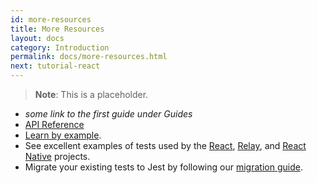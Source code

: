 ```yaml
---
id: more-resources
title: More Resources
layout: docs
category: Introduction
permalink: docs/more-resources.html
next: tutorial-react
---
```


> **Note**: This is a placeholder.

* _some link to the first guide under Guides_
* [API Reference](/jest/docs/api.html)
* [Learn by example](https://github.com/facebook/jest/tree/master/examples).
* See excellent examples of tests used by the [React](https://github.com/facebook/react/tree/master/src/renderers/shared/stack/reconciler/__tests__), [Relay](https://github.com/facebook/relay/tree/master/src/container/__tests__), and [React Native](https://github.com/facebook/react-native/tree/master/Libraries/Animated/src/__tests__) projects.
* Migrate your existing tests to Jest by following our [migration guide](https://facebook.github.io/jest/docs/migration-guide.html).
